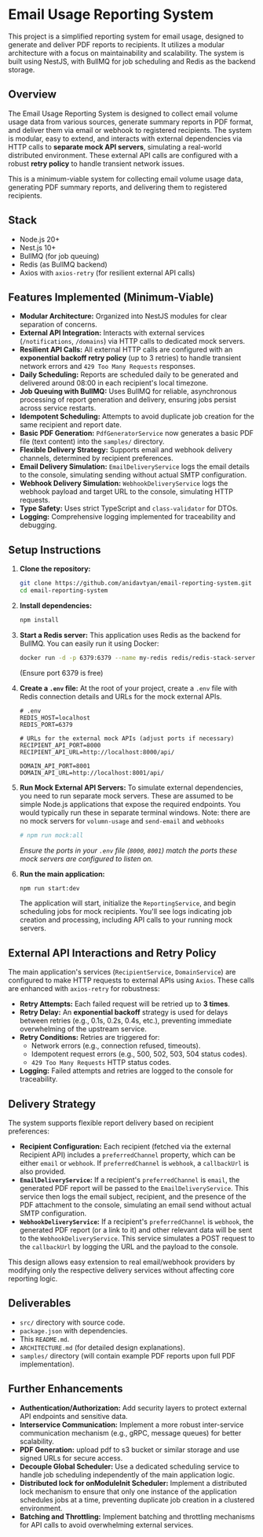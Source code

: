 # Email Usage Reporting System

This project is a simplified reporting system for email usage, designed to generate and deliver PDF reports to recipients. It utilizes a modular architecture with a focus on maintainability and scalability. The system is built using NestJS, with BullMQ for job scheduling and Redis as the backend storage.

## Overview

The Email Usage Reporting System is designed to collect email volume usage data from various sources, generate summary reports in PDF format, and deliver them via email or webhook to registered recipients. The system is modular, easy to extend, and interacts with external dependencies via HTTP calls to **separate mock API servers**, simulating a real-world distributed environment. These external API calls are configured with a robust **retry policy** to handle transient network issues.

This is a minimum-viable system for collecting email volume usage data, generating PDF summary reports, and delivering them to registered recipients.

## Stack

* Node.js 20+
* Nest.js 10+
* BullMQ (for job queuing)
* Redis (as BullMQ backend)
* Axios with `axios-retry` (for resilient external API calls)

## Features Implemented (Minimum-Viable)

* **Modular Architecture:** Organized into NestJS modules for clear separation of concerns.
* **External API Integration:** Interacts with external services (`/notifications`, `/domains`) via HTTP calls to dedicated mock servers.
* **Resilient API Calls:** All external HTTP calls are configured with an **exponential backoff retry policy** (up to 3 retries) to handle transient network errors and `429 Too Many Requests` responses.
* **Daily Scheduling:** Reports are scheduled daily to be generated and delivered around 08:00 in each recipient's local timezone.
* **Job Queuing with BullMQ:** Uses BullMQ for reliable, asynchronous processing of report generation and delivery, ensuring jobs persist across service restarts.
* **Idempotent Scheduling:** Attempts to avoid duplicate job creation for the same recipient and report date.
* **Basic PDF Generation:** `PdfGeneratorService` now generates a basic PDF file (text content) into the `samples/` directory.
* **Flexible Delivery Strategy:** Supports email and webhook delivery channels, determined by recipient preferences.
* **Email Delivery Simulation:** `EmailDeliveryService` logs the email details to the console, simulating sending without actual SMTP configuration.
* **Webhook Delivery Simulation:** `WebhookDeliveryService` logs the webhook payload and target URL to the console, simulating HTTP requests.
* **Type Safety:** Uses strict TypeScript and `class-validator` for DTOs.
* **Logging:** Comprehensive logging implemented for traceability and debugging.

## Setup Instructions

1.  **Clone the repository:**
    ```bash
    git clone https://github.com/anidavtyan/email-reporting-system.git
    cd email-reporting-system
    ```

2.  **Install dependencies:**
    ```bash
    npm install
    ```

3.  **Start a Redis server:**
    This application uses Redis as the backend for BullMQ. You can easily run it using Docker:
    ```bash
    docker run -d -p 6379:6379 --name my-redis redis/redis-stack-server:latest
    ```
    (Ensure port 6379 is free)

4.  **Create a `.env` file:**
    At the root of your project, create a `.env` file with Redis connection details and URLs for the mock external APIs.
    ```
    # .env
    REDIS_HOST=localhost
    REDIS_PORT=6379

    # URLs for the external mock APIs (adjust ports if necessary)
    RECIPIENT_API_PORT=8000
    RECIPIENT_API_URL=http://localhost:8000/api/

    DOMAIN_API_PORT=8001
    DOMAIN_API_URL=http://localhost:8001/api/
    ```

5.  **Run Mock External API Servers:**
    To simulate external dependencies, you need to run separate mock servers. These are assumed to be simple Node.js applications that expose the required endpoints. You would typically run these in separate terminal windows. 
    Note: there are no mock servers for `volumn-usage` and `send-email` and `webhooks`  

    ```bash
    # npm run mock:all
    ```
    *Ensure the ports in your `.env` file (`8000`, `8001`) match the ports these mock servers are configured to listen on.*

6.  **Run the main application:**
    ```bash
    npm run start:dev
    ```
    The application will start, initialize the `ReportingService`, and begin scheduling jobs for mock recipients. You'll see logs indicating job creation and processing, including API calls to your running mock servers.

## External API Interactions and Retry Policy

The main application's services (`RecipientService`, `DomainService`) are configured to make HTTP requests to external APIs using `Axios`. These calls are enhanced with `axios-retry` for robustness:

* **Retry Attempts:** Each failed request will be retried up to **3 times**.
* **Retry Delay:** An **exponential backoff** strategy is used for delays between retries (e.g., 0.1s, 0.2s, 0.4s, etc.), preventing immediate overwhelming of the upstream service.
* **Retry Conditions:** Retries are triggered for:
    * Network errors (e.g., connection refused, timeouts).
    * Idempotent request errors (e.g., 500, 502, 503, 504 status codes).
    * `429 Too Many Requests` HTTP status codes.
* **Logging:** Failed attempts and retries are logged to the console for traceability.

## Delivery Strategy

The system supports flexible report delivery based on recipient preferences:

* **Recipient Configuration:** Each recipient (fetched via the external Recipient API) includes a `preferredChannel` property, which can be either `email` or `webhook`. If `preferredChannel` is `webhook`, a `callbackUrl` is also provided.
* **`EmailDeliveryService`:** If a recipient's `preferredChannel` is `email`, the generated PDF report will be passed to the `EmailDeliveryService`. This service then logs the email subject, recipient, and the presence of the PDF attachment to the console, simulating an email send without actual SMTP configuration.
* **`WebhookDeliveryService`:** If a recipient's `preferredChannel` is `webhook`, the generated PDF report (or a link to it) and other relevant data will be sent to the `WebhookDeliveryService`. This service simulates a POST request to the `callbackUrl` by logging the URL and the payload to the console.

This design allows easy extension to real email/webhook providers by modifying only the respective delivery services without affecting core reporting logic.

## Deliverables

* `src/` directory with source code.
* `package.json` with dependencies.
* This `README.md`.
* `ARCHITECTURE.md` (for detailed design explanations).
* `samples/` directory (will contain example PDF reports upon full PDF implementation).

## Further Enhancements

* **Authentication/Authorization:** Add security layers to protect external API endpoints and sensitive data.
* **Interservice Communication:** Implement a more robust inter-service communication mechanism (e.g., gRPC, message queues) for better scalability.
* **PDF Generation:** upload pdf to s3 bucket or similar storage and use signed URLs for secure access.
* **Decouple Global Scheduler:** Use a dedicated scheduling service to handle job scheduling independently of the main application logic.
* **Distributed lock for onModuleInit Scheduler:** Implement a distributed lock mechanism to ensure that only one instance of the application schedules jobs at a time, preventing duplicate job creation in a clustered environment.
* **Batching and Throttling:** Implement batching and throttling mechanisms for API calls to avoid overwhelming external services.
